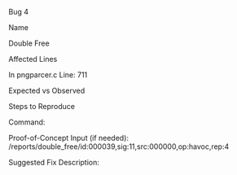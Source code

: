 Bug 4 

Name 

Double Free

Affected Lines 

In pngparcer.c Line: 711

Expected vs Observed 

Steps to Reproduce

Command: 
    
Proof-of-Concept Input (if needed): 
/reports/double_free/id:000039,sig:11,src:000000,op:havoc,rep:4

Suggested Fix Description: 

